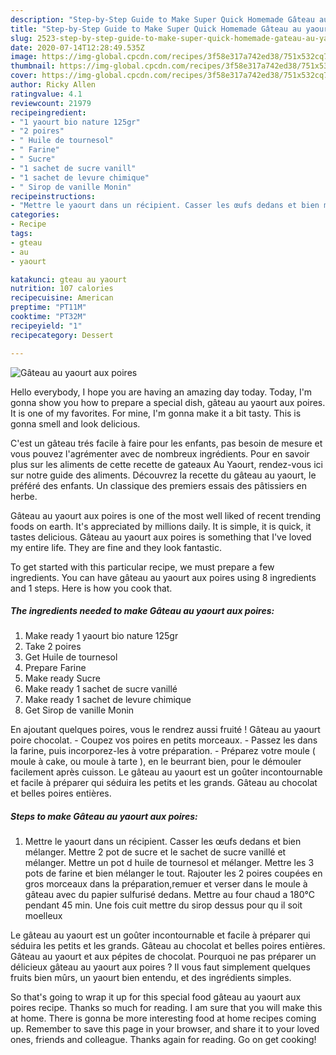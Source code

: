 ```yaml
---
description: "Step-by-Step Guide to Make Super Quick Homemade Gâteau au yaourt aux poires"
title: "Step-by-Step Guide to Make Super Quick Homemade Gâteau au yaourt aux poires"
slug: 2523-step-by-step-guide-to-make-super-quick-homemade-gateau-au-yaourt-aux-poires
date: 2020-07-14T12:28:49.535Z
image: https://img-global.cpcdn.com/recipes/3f58e317a742ed38/751x532cq70/gateau-au-yaourt-aux-poires-photo-principale-de-la-recette.jpg
thumbnail: https://img-global.cpcdn.com/recipes/3f58e317a742ed38/751x532cq70/gateau-au-yaourt-aux-poires-photo-principale-de-la-recette.jpg
cover: https://img-global.cpcdn.com/recipes/3f58e317a742ed38/751x532cq70/gateau-au-yaourt-aux-poires-photo-principale-de-la-recette.jpg
author: Ricky Allen
ratingvalue: 4.1
reviewcount: 21979
recipeingredient:
- "1 yaourt bio nature 125gr"
- "2 poires"
- " Huile de tournesol"
- " Farine"
- " Sucre"
- "1 sachet de sucre vanill"
- "1 sachet de levure chimique"
- " Sirop de vanille Monin"
recipeinstructions:
- "Mettre le yaourt dans un récipient. Casser les œufs dedans et bien mélanger. Mettre 2 pot de sucre et le sachet de sucre vanillé et mélanger. Mettre un pot d huile de tournesol et mélanger. Mettre les 3 pots de farine et bien mélanger le tout. Rajouter les 2 poires coupées en gros morceaux dans la préparation,remuer et verser dans le moule à gâteau avec du papier sulfurisé dedans. Mettre au four chaud a 180°C pendant 45 min. Une fois cuit mettre du sirop dessus pour qu il soit moelleux"
categories:
- Recipe
tags:
- gteau
- au
- yaourt

katakunci: gteau au yaourt 
nutrition: 107 calories
recipecuisine: American
preptime: "PT11M"
cooktime: "PT32M"
recipeyield: "1"
recipecategory: Dessert

---
```



![Gâteau au yaourt aux poires](https://img-global.cpcdn.com/recipes/3f58e317a742ed38/751x532cq70/gateau-au-yaourt-aux-poires-photo-principale-de-la-recette.jpg)

Hello everybody, I hope you are having an amazing day today. Today, I'm gonna show you how to prepare a special dish, gâteau au yaourt aux poires. It is one of my favorites. For mine, I'm gonna make it a bit tasty. This is gonna smell and look delicious.

C&#39;est un gâteau trés facile à faire pour les enfants, pas besoin de mesure et vous pouvez l&#39;agrémenter avec de nombreux ingrédients. Pour en savoir plus sur les aliments de cette recette de gateaux Au Yaourt, rendez-vous ici sur notre guide des aliments. Découvrez la recette du gâteau au yaourt, le préféré des enfants. Un classique des premiers essais des pâtissiers en herbe.

Gâteau au yaourt aux poires is one of the most well liked of recent trending foods on earth. It's appreciated by millions daily. It is simple, it is quick, it tastes delicious. Gâteau au yaourt aux poires is something that I've loved my entire life. They are fine and they look fantastic.


To get started with this particular recipe, we must prepare a few ingredients. You can have gâteau au yaourt aux poires using 8 ingredients and 1 steps. Here is how you cook that.

<!--inarticleads1-->

##### The ingredients needed to make Gâteau au yaourt aux poires:

1. Make ready 1 yaourt bio nature 125gr
1. Take 2 poires
1. Get  Huile de tournesol
1. Prepare  Farine
1. Make ready  Sucre
1. Make ready 1 sachet de sucre vanillé
1. Make ready 1 sachet de levure chimique
1. Get  Sirop de vanille Monin


En ajoutant quelques poires, vous le rendrez aussi fruité ! Gâteau au yaourt poire chocolat. - Coupez vos poires en petits morceaux. - Passez les dans la farine, puis incorporez-les à votre préparation. - Préparez votre moule ( moule à cake, ou moule à tarte ), en le beurrant bien, pour le démouler facilement après cuisson. Le gâteau au yaourt est un goûter incontournable et facile à préparer qui séduira les petits et les grands. Gâteau au chocolat et belles poires entières. 

<!--inarticleads2-->

##### Steps to make Gâteau au yaourt aux poires:

1. Mettre le yaourt dans un récipient. Casser les œufs dedans et bien mélanger. Mettre 2 pot de sucre et le sachet de sucre vanillé et mélanger. Mettre un pot d huile de tournesol et mélanger. Mettre les 3 pots de farine et bien mélanger le tout. Rajouter les 2 poires coupées en gros morceaux dans la préparation,remuer et verser dans le moule à gâteau avec du papier sulfurisé dedans. Mettre au four chaud a 180°C pendant 45 min. Une fois cuit mettre du sirop dessus pour qu il soit moelleux


Le gâteau au yaourt est un goûter incontournable et facile à préparer qui séduira les petits et les grands. Gâteau au chocolat et belles poires entières. Gâteau au yaourt et aux pépites de chocolat. Pourquoi ne pas préparer un délicieux gâteau au yaourt aux poires ? Il vous faut simplement quelques fruits bien mûrs, un yaourt bien entendu, et des ingrédients simples. 

So that's going to wrap it up for this special food gâteau au yaourt aux poires recipe. Thanks so much for reading. I am sure that you will make this at home. There is gonna be more interesting food at home recipes coming up. Remember to save this page in your browser, and share it to your loved ones, friends and colleague. Thanks again for reading. Go on get cooking!
